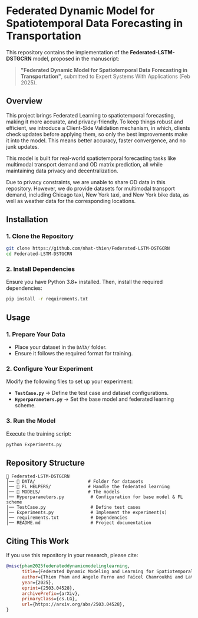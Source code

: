 
# **Federated Dynamic Model for Spatiotemporal Data Forecasting in Transportation**

This repository contains the implementation of the **Federated-LSTM-DSTGCRN** model, proposed in the manuscript:

> **"Federated Dynamic Model for Spatiotemporal Data Forecasting in Transportation"**, submitted to Expert Systems With Applications (Feb 2025).

## **Overview**

This project brings Federated Learning to spatiotemporal forecasting, making it more accurate, and privacy-friendly. To keep things robust and efficient, we introduce a Client-Side Validation mechanism, in which, clients check updates before applying them, so only the best improvements make it into the model. This means better accuracy, faster convergence, and no junk updates. 

This model is built for real-world spatiotemporal forecasting tasks like multimodal transport demand and OD matrix prediction, all while maintaining data privacy and decentralization.

Due to privacy constraints, we are unable to share OD data in this repository. However, we do provide datasets for multimodal transport demand, including Chicago taxi, New York taxi, and New York bike data, as well as weather data for the corresponding locations.


## **Installation**

### **1. Clone the Repository**
```bash
git clone https://github.com/nhat-thien/Federated-LSTM-DSTGCRN
cd Federated-LSTM-DSTGCRN  
```

### **2. Install Dependencies**
Ensure you have Python 3.8+ installed. Then, install the required dependencies:

```bash
pip install -r requirements.txt  
```


## **Usage**

### **1. Prepare Your Data**
- Place your dataset in the `DATA/` folder.
- Ensure it follows the required format for training.

### **2. Configure Your Experiment**
Modify the following files to set up your experiment:

- **`TestCase.py`** → Define the test case and dataset configurations.
- **`Hyperparameters.py`** → Set the base model and federated learning scheme.

### **3. Run the Model**
Execute the training script:

```bash
python Experiments.py  
```


## **Repository Structure**
```
📂 Federated-LSTM-DSTGCRN  
│── 📂 DATA/                    # Folder for datasets  
│── 📂 FL_HELPERS/              # Handle the federated learning
│── 📂 MODELS/                  # The models
│── Hyperparameters.py          # Configuration for base model & FL scheme  
│── TestCase.py                 # Define test cases  
│── Experiments.py              # Implement the experiment(s)  
│── requirements.txt            # Dependencies  
│── README.md                   # Project documentation  
```


## **Citing This Work**
If you use this repository in your research, please cite:

```bibtex
@misc{pham2025federateddynamicmodelinglearning,
      title={Federated Dynamic Modeling and Learning for Spatiotemporal Data Forecasting}, 
      author={Thien Pham and Angelo Furno and Faïcel Chamroukhi and Latifa Oukhellou},
      year={2025},
      eprint={2503.04528},
      archivePrefix={arXiv},
      primaryClass={cs.LG},
      url={https://arxiv.org/abs/2503.04528}, 
}
```

